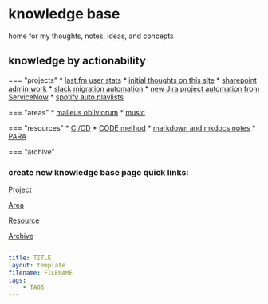 # knowledge base
home for my thoughts, notes, ideas, and concepts

## knowledge by actionability
=== "projects"
    * [last.fm user stats](projects/lastfm.md)
    * [initial thoughts on this site](projects/portfolio.md)
    * [sharepoint admin work](projects/sharepoint.md)
    * [slack migration automation](projects/slack.md)
    * [new Jira project automation from ServiceNow](projects/snowJira.md)
    * [spotify auto playlists](projects/spotify.md)

=== "areas"
    * [malleus obliviorum](areas/malleusobliviorum.md)
    * [music](areas/music.md)

=== "resources"
    * [CI/CD](resources/cicd.md)
    * [CODE method](resources/code.md)
    * [markdown and mkdocs notes](resources/mkdocs-material.md)
    * [PARA](resources/para.md)

=== "archive"


### create new knowledge base page quick links:
<p>
<div class="md-button-holder">
<a class="md-button"
    href="https://github.com/iarichter/malleus-obliviorum/new/main/docs/resources?filename=XXXXXX.md&value=---%0D%0Atitle:%20XXXX%0D%0Alayout:%20template%0D%0Afilename:%20XXXX.md%0D%0Atags:%0D%0A---%0D%0A"
    target="_blank">Project</a>

<a class="md-button"
    href="https://github.com/iarichter/malleus-obliviorum/new/main/docs/areas?filename=XXXXXX.md&value=---%0D%0Atitle:%20XXXX%0D%0Alayout:%20template%0D%0Afilename:%20XXXX.md%0D%0Atags:%0D%0A---%0D%0A"
    target="_blank">Area</a>

<a class="md-button"
    href="https://github.com/iarichter/malleus-obliviorum/new/main/docs/resources?filename=XXXXXX.md&value=---%0D%0Atitle:%20XXXX%0D%0Alayout:%20template%0D%0Afilename:%20XXXX.md%0D%0Atags:%0D%0A---%0D%0A"
    target="_blank">Resource</a>

<a class="md-button"
    href="https://github.com/iarichter/malleus-obliviorum/new/main/docs/archive?filename=XXXXXX.md&value=---%0D%0Atitle:%20XXXX%0D%0Alayout:%20template%0D%0Afilename:%20XXXX.md%0D%0Atags:%0D%0A---%0D%0A"
    target="_blank">Archive</a>
</div>

``` yaml title="Markdown file properties template"
---
title: TITLE
layout: template
filename: FILENAME
tags:
    - TAGS
---
```
